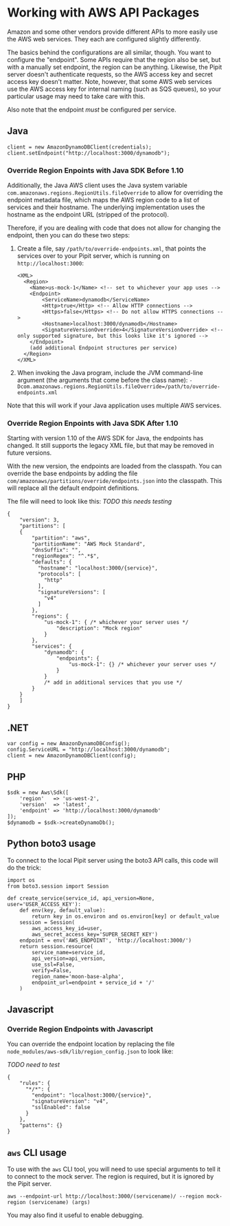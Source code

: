 # Working with AWS API Packages

Amazon and some other vendors provide different APIs to more easily use the
AWS web services.  They each are configured slightly differently.

The basics behind the configurations are all similar, though.  You want to
configure the "endpoint".  Some APIs require that the region also be set,
but with a manually set endpoint, the region can be anything.  Likewise,
the Pipit server doesn't authenticate requests, so the AWS access key and
secret access key doesn't matter.  Note, however, that some AWS web services
use the AWS access key for internal naming (such as SQS queues), so your
particular usage may need to take care with this.

Also note that the endpoint _must_ be configured per service.


## Java

```
client = new AmazonDynamoDBClient(credentials);
client.setEndpoint("http://localhost:3000/dynamodb");
```

### Override Region Enpoints with Java SDK Before 1.10

Additionally, the Java AWS client uses the Java system variable
`com.amazonaws.regions.RegionUtils.fileOverride` to allow for overriding the
endpoint metadata file, which maps the AWS region code to a list of services
and their hostname.  The underlying implementation uses the hostname as the
endpoint URL (stripped of the protocol).

Therefore, if you are dealing with code that does not allow for changing
the endpoint, then you can do these two steps:

1. Create a file, say `/path/to/override-endpoints.xml`, that points the services over
   to your Pipit server, which is running on `http://localhost:3000`:

    ```
    <XML>
      <Region>
        <Name>us-mock-1</Name> <!-- set to whichever your app uses -->
        <Endpoint>
            <ServiceName>dynamodb</ServiceName>
            <Http>true</Http> <!-- Allow HTTP connections -->
            <Https>false</Https> <!-- Do not allow HTTPS connections -->
            <Hostname>localhost:3000/dynamodb</Hostname>
			<SignatureVersionOverride>4</SignatureVersionOverride> <!-- only supported signature, but this looks like it's ignored -->
        </Endpoint>
		(add additional Endpoint structures per service)
      </Region>
    </XML>
    ```
2. When invoking the Java program, include the JVM command-line argument
   (the arguments that come before the class name):
   `-Dcom.amazonaws.regions.RegionUtils.fileOverride=/path/to/override-endpoints.xml`

Note that this will work if your Java application uses multiple AWS services.

### Override Region Enpoints with Java SDK After 1.10

Starting with version 1.10 of the AWS SDK for Java, the endpoints has changed.
It still supports the legacy XML file, but that may be removed in future
versions.

With the new version, the endpoints are loaded from the classpath.  You can
override the base endpoints by adding the file `com/amazonaws/partitions/override/endpoints.json`
into the classpath.  This will replace all the default endpoint definitions.

The file will need to look like this: *TODO this needs testing*

```
{
	"version": 3,
	"partitions": [
	{
		"partition": "aws",
		"partitionName": "AWS Mock Standard",
		"dnsSuffix": "",
		"regionRegex": "^.*$",
		"defaults": {
		  "hostname": "localhost:3000/{service}",
		  "protocols": [
			"http"
		  ],
		  "signatureVersions": [
			"v4"
		  ]
		},
		"regions": {
			"us-mock-1": { /* whichever your server uses */
				"description": "Mock region"
			}
		},
		"services": {
			"dynamodb": {
				"endpoints": {
					"us-mock-1": {} /* whichever your server uses */
				}
			}
			/* add in additional services that you use */
		}
	}
	]
}
```


## .NET

```
var config = new AmazonDynamoDBConfig();
config.ServiceURL = "http://localhost:3000/dynamodb";
client = new AmazonDynamoDBClient(config);
```


## PHP

```
$sdk = new Aws\Sdk([
    'region'   => 'us-west-2',
    'version'  => 'latest',
    'endpoint' => 'http://localhost:3000/dynamodb'
]);
$dynamodb = $sdk->createDynamoDb();
```


## Python boto3 usage

To connect to the local Pipit server using the boto3 API calls, this code will
do the trick:

```
import os
from boto3.session import Session

def create_service(service_id, api_version=None, user='USER_ACCESS_KEY'):
    def env(key, default_value):
        return key in os.environ and os.environ[key] or default_value
    session = Session(
        aws_access_key_id=user,
        aws_secret_access_key='SUPER_SECRET_KEY')
    endpoint = env('AWS_ENDPOINT', 'http://localhost:3000/')
    return session.resource(
        service_name=service_id,
        api_version=api_version,
        use_ssl=False,
        verify=False,
        region_name='moon-base-alpha',
        endpoint_url=endpoint + service_id + '/'
    )
```


## Javascript


### Override Region Endpoints with Javascript

You can override the endpoint location by replacing the file
`node_modules/aws-sdk/lib/region_config.json` to look like:

*TODO need to test*

```
{
	"rules": {
	  "*/*": {
	    "endpoint": "localhost:3000/{service}",
		"signatureVersion": "v4",
		"sslEnabled": false
	  }
	},
	"patterns": {}
}
```


## `aws` CLI usage

To use with the `aws` CLI tool, you will need to use special arguments to
tell it to connect to the mock server.  The region is required, but it is
ignored by the Pipit server.

```
aws --endpoint-url http://localhost:3000/(servicename)/ --region mock-region (servicename) (args)
```

You may also find it useful to enable debugging.
